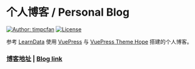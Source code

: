 # 个人博客 / Personal Blog

[![Author: timpcfan](https://img.shields.io/badge/Author-timpcfan-blue.svg?style=for-the-badge)](https://timpcfna.github.io)
[![License](https://img.shields.io/badge/LICENSE-CC%20BY--SA%204.0-lightgrey?style=for-the-badge&logo=Creative%20Commons)](https://creativecommons.org/licenses/by-sa/4.0/)

参考 [LearnData](https://github.com/rockbenben/LearnData) 使用 [VuePress](https://v2.vuepress.vuejs.org/zh/) 与 [VuePress Theme Hope](https://vuepress-theme-hope.github.io/v2/zh/) 搭建的个人博客。

### [博客地址](https://timpcfan.site) | [Blog link](https://timpcfan.site)